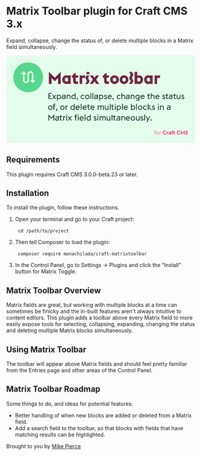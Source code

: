# Matrix Toolbar plugin for Craft CMS 3.x

Expand, collapse, change the status of, or delete multiple blocks in a Matrix field simultaneously.

![Screenshot](resources/header.png)

## Requirements

This plugin requires Craft CMS 3.0.0-beta.23 or later.

## Installation

To install the plugin, follow these instructions.

1. Open your terminal and go to your Craft project:

        cd /path/to/project

2. Then tell Composer to load the plugin:

        composer require monachilada/craft-matrixtoolbar

3. In the Control Panel, go to Settings → Plugins and click the “Install” button for Matrix Toggle.

## Matrix Toolbar Overview

Matrix fields are great, but working with multiple blocks at a time can sometimes be finicky and the in-built features aren't always intuitive to content editors. This plugin adds a toolbar above every Matrix field to more easily expose tools for selecting, collapsing, expanding, changing the status and deleting multiple Matrix blocks simultaneously.

## Using Matrix Toolbar

The toolbar will appear above Matrix fields and should feel pretty familiar from the Entries page and other areas of the Control Panel.

## Matrix Toolbar Roadmap

Some things to do, and ideas for potential features:

* Better handling of when new blocks are added or deleted from a Matrix field.
* Add a search field to the toolbar, so that blocks with fields that have matching results can be highlighted.

Brought to you by [Mike Pierce](https://michaelpierce.trade/)
